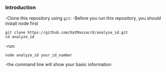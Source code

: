 ### Introduction
-Clone this repository using `git`:
-Before you run this repository, you should install node first
```
git clone https://github.com/XatMassacrE/analyze_id.git
cd analyze_id
```
-run:
```
node analyze_id your_id_number
```
-the command line will show your basic information

